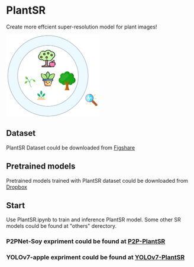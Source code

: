 # PlantSR
Create more effcient super-resolution model for plant images!    

<img src="assets/plants.png" alt="plantSR.png" style="width:50%;">

## Dataset
PlantSR Dataset could be downloaded from [Figshare](https://figshare.com/articles/dataset/PlantSR_Dataset/24648150)

## Pretrained models
Pretrained models trained with PlantSR dataset could be downloaded from [Dropbox](https://www.dropbox.com/scl/fo/k3xqyu3zomu3insdqydnz/h?rlkey=8mwov9xap0bwsvou0dui7drsq&dl=0)

## Start
Use PlantSR.ipynb to train and inference PlantSR model. Some other SR models could be found at "others" derectory.

### P2PNet-Soy expriment could be found at [P2P-PlantSR](https://github.com/SkyCol/P2P-Soy-expriment)

### YOLOv7-apple expriment could be found at [YOLOv7-PlantSR](https://github.com/SkyCol/YOLOv7-apple-expriment) 
